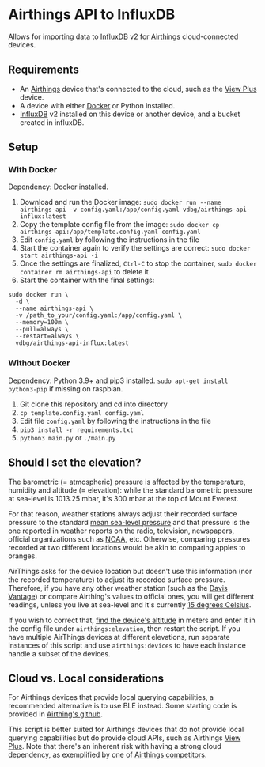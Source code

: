 # Airthings API to InfluxDB

Allows for importing data to [InfluxDB](https://www.influxdata.com/) v2 for [Airthings](https://www.airthings.com/) cloud-connected devices.


## Requirements

- An [Airthings](https://www.airthings.com/) device that's connected to the cloud, such as the [View Plus](https://www.airthings.com/view-plus) device.
- A device with either [Docker](https://www.docker.com/) or Python installed.
- [InfluxDB](https://en.wikipedia.org/wiki/InfluxDB) v2 installed on this device or another device, and a bucket created in influxDB.

## Setup

### With Docker

Dependency: Docker installed.

1. Download and run the Docker image: `sudo docker run --name airthings-api -v config.yaml:/app/config.yaml vdbg/airthings-api-influx:latest`
2. Copy the template config file from the image: `sudo docker cp airthings-api:/app/template.config.yaml config.yaml`
3. Edit `config.yaml` by following the instructions in the file
4. Start the container again to verify the settings are correct: `sudo docker start airthings-api -i`
5. Once the settings are finalized, `Ctrl-C` to stop the container, `sudo docker container rm airthings-api` to delete it
6. Start the container with the final settings:

```
sudo docker run \
  -d \
  --name airthings-api \
  -v /path_to_your/config.yaml:/app/config.yaml \
  --memory=100m \
  --pull=always \
  --restart=always \
  vdbg/airthings-api-influx:latest
```

### Without Docker

Dependency: Python 3.9+ and pip3 installed. `sudo apt-get install python3-pip` if missing on raspbian.

1. Git clone this repository and cd into directory
2. `cp template.config.yaml config.yaml`
3. Edit file `config.yaml` by following the instructions in the file
4. `pip3 install -r requirements.txt`
5. `python3 main.py` or `./main.py`

## Should I set the elevation?

The barometric (= atmospheric) pressure is affected by the temperature, humidity and altitude (= elevation): while the standard barometric pressure at sea-level is 1013.25 mbar, it's 300 mbar at the top of Mount Everest. 

For that reason, weather stations always adjust their recorded surface pressure to the standard [mean sea-level pressure](https://en.wikipedia.org/wiki/Atmospheric_pressure#Mean_sea-level_pressure) and that pressure is the one reported in weather reports on the radio, television, newspapers, official organizations such as [NOAA](https://www.wpc.ncep.noaa.gov/basicwx/92fndfd.gif), etc. Otherwise, comparing pressures recorded at two different locations would be akin to comparing apples to oranges.

AirThings asks for the device location but doesn't use this information (nor the recorded temperature) to adjust its recorded surface pressure. Therefore, if you have any other weather station (such as the [Davis Vantage](https://www.davisinstruments.com/pages/vantage-pro2)) or compare Airthing's values to official ones, you will get different readings, unless you live at sea-level and it's currently [15 degrees Celsius](https://en.wikipedia.org/wiki/Standard_sea-level_conditions).

If you wish to correct that, [find the device's altitude](https://www.advancedconverter.com/map-tools/find-elevation-of-a-location) in meters and enter it in the config file under `airthings:elevation`, then restart the script. If you have multiple AirThings devices at different elevations, run separate instances of this script and use `airthings:devices` to have each instance handle a subset of the devices.


## Cloud vs. Local considerations

For Airthings devices that provide local querying capabilities, a recommended alternative is to use BLE instead.
Some starting code is provided in [Airthing's github](https://github.com/airthings).

This script is better suited for Airthings devices that do not provide local querying capabilities but do provide cloud APIs, such as Airthings [View Plus](https://www.airthings.com/view-plus). Note that there's an inherent risk with having a strong cloud dependency, as exemplified by one of [Airthings competitors](https://www.reddit.com/r/Awair/comments/y7i5ku/awair_discontinues_support_for_v1_devices/).
